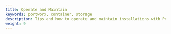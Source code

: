```yaml
---
title: Operate and Maintain
keywords: portworx, container, storage
description: Tips and how to operate and maintain installations with Portworx
weight: 9
---
```

